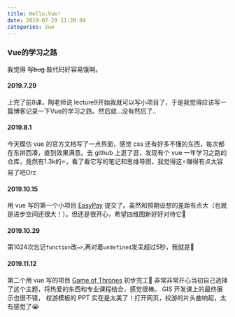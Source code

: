 ```yaml
---
title: Hello,Vue!
date: 2019-07-29 11:20:04
categories: Vue
---
```

### Vue的学习之路

我觉得 ~~写bug~~ 敲代码好容易饿啊。  

#### 2019.7.29 
上完了前8课，陶老师说 lecture9开始我就可以写小项目了，于是我觉得应该写一篇博客记录一下Vue的学习之路。然后就...没有然后了..

#### 2019.8.1
今天模仿 vue 的官方文档写了一点界面，感觉 css 还有好多不懂的东西，每次都在东拼西凑，直到效果满意。去 github 上逛了逛，发现有个 vue 一年学习之路的仓库，竟然有1.3k的⭐，看了看它写的笔记和思维导图，我觉得这⭐赚得有点太容易了吧Orz

#### 2019.10.15
用 vue 写的第一个小项目 [EasyPay](https://github.com/lsq210/EasyPay) 提交了。虽然和预期设想的差距有点大（也就是进步空间还很大！）。但还是很开心，希望四维图新好好对待它🙏

#### 2019.10.29
第1024次忘记`function`改`=>`,再对着`undefined`发呆超过5秒，我就是🐷

#### 2019.11.12
第二个用 vue 写的项目 [Game of Thrones](https://github.com/lsq210/Game-of-Thrones) 初步完工🎉 非常非常开心当初自己选择了这个主题，将热爱的东西和专业课程结合，感觉很棒。 GIS 开发课上的最终展示也很不错， 权游模板的 PPT 实在是太美了！打开网页，权游的片头曲响起，太有感觉了😭